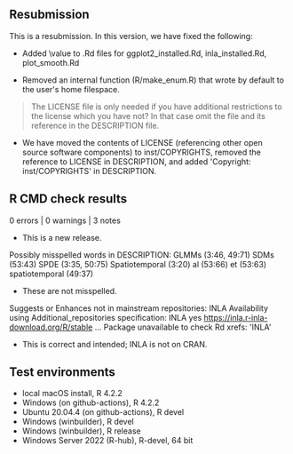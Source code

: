## Resubmission

This is a resubmission. In this version, we have fixed the following:

* Added \value to .Rd files for ggplot2_installed.Rd, inla_installed.Rd,
  plot_smooth.Rd
  
* Removed an internal function (R/make_enum.R) that wrote by default to 
  the user's home filespace.

> The LICENSE file is only needed if you have
> additional restrictions to the license which
> you have not? In that case omit the file and its
> reference in the DESCRIPTION file.

* We have moved the contents of LICENSE (referencing other open source
  software components) to inst/COPYRIGHTS, removed the reference to LICENSE
  in DESCRIPTION, and added 'Copyright: inst/COPYRIGHTS' in DESCRIPTION.

## R CMD check results

0 errors | 0 warnings | 3 notes

* This is a new release.

Possibly misspelled words in DESCRIPTION:
  GLMMs (3:46, 49:71)
  SDMs (53:43)
  SPDE (3:35, 50:75)
  Spatiotemporal (3:20)
  al (53:66)
  et (53:63)
  spatiotemporal (49:37)

* These are not misspelled.

Suggests or Enhances not in mainstream repositories:
  INLA
Availability using Additional_repositories specification:
  INLA   yes   https://inla.r-inla-download.org/R/stable
...
Package unavailable to check Rd xrefs: 'INLA'
  
* This is correct and intended; INLA is not on CRAN.

## Test environments

* local macOS install, R 4.2.2
* Windows (on github-actions), R 4.2.2
* Ubuntu 20.04.4 (on github-actions), R devel
* Windows (winbuilder), R devel
* Windows (winbuilder), R release
* Windows Server 2022 (R-hub), R-devel, 64 bit
